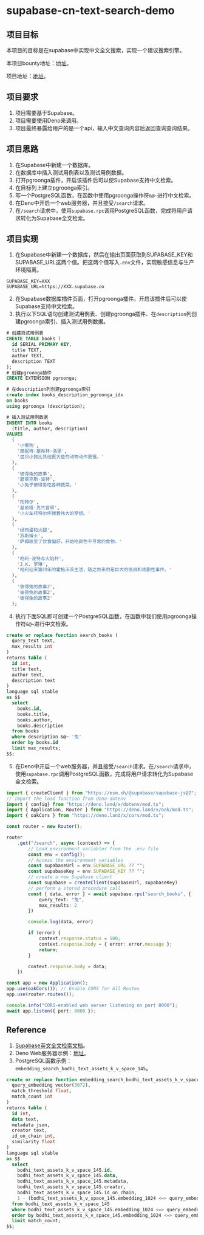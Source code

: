 # supabase-cn-text-search-demo
## 项目目标

本项目的目标是在supabase中实现中文全文搜索，实现一个建议搜索引擎。

本项目bounty地址：[地址](https://github.com/orgs/NonceGeek/discussions/333)。

项目地址：[地址](https://github.com/NonceGeek/supabase-cn-text-search-demo)。

## 项目要求

1. 项目需要基于Supabase。
2. 项目需要使用Deno来调用。
3. 项目最终暴露给用户的是一个api，输入中文查询内容后返回查询查询结果。

## 项目思路

1. 在Supabase中新建一个数据库。
2. 在数据库中插入测试用例表以及测试用例数据。
3. 打开pgroonga插件，开启该插件后可以使Supabase支持中文检索。
4. 在目标列上建立pgroonga索引。
5. 写一个PostgreSQL函数，在函数中使用pgroonga操作符`&@~`进行中文检索。
6. 在Deno中开启一个web服务器，并且接受`/search`请求。
7. 在`/search`请求中，使用`supabase.rpc`调用PostgreSQL函数，完成将用户请求转化为Supabase全文检索。


## 项目实现
1. 在Supabase中新建一个数据库，然后在输出页面获取到SUPABASE_KEY和SUPABASE_URL这两个值。把这两个值写入`.env`文件，实现敏感信息与生产环境隔离。
```shell
SUPABASE_KEY=XXX
SUPABASE_URL=https://XXX.supabase.co
```
2. 在Supabase数据库插件页面，打开pgroonga插件。开启该插件后可以使Supabase支持中文检索。
3. 执行以下SQL语句创建测试用例表、创建pgroonga插件、在`description`列创建pgroonga索引、插入测试用例数据。

```SQL
# 创建测试用例表
CREATE TABLE books (  
  id SERIAL PRIMARY KEY,  
  title TEXT,  
  author TEXT,  
  description TEXT  
);  
# 创建pgroonga插件
CREATE EXTENSION pgroonga;

# 在description列创建pgroonga索引
create index books_description_pgroonga_idx
on books
using pgroonga (description);

# 插入测试用例数据
INSERT INTO books  
  (title, author, description)  
VALUES  
  (  
    '小懒狗',  
    '简妮特·塞布林·洛里',  
    '这只小狗比其他更大些的动物动作更慢。'  
  ),  
  (  
    '彼得兔的故事',  
    '碧翠克斯·波特',  
    '小兔子彼得爱吃各种蔬菜。'  
  ),  
  (  
    '托特尔',  
    '葛丽塔·克兰普顿',  
    '小火车托特尔怀揣着伟大的梦想。'  
  ),  
  (  
    '绿鸡蛋和火腿',  
    '苏斯博士',  
    '萨姆改变了饮食偏好，开始吃颜色不寻常的食物。'  
  ),  
  (  
    '哈利·波特与火焰杯',  
    'J.K. 罗琳',  
    '哈利迎来第四年的霍格沃茨生活，随之而来的是巨大的挑战和戏剧性事件。'  
  ),  
  (  
    '彼得兔的故事2',  
    '彼得兔的故事2',  
    '彼得兔的故事2'  
  );
```
4. 执行下面SQL即可创建一个PostgreSQL函数，在函数中我们使用pgroonga操作符`&@~`进行中文检索。

```SQL
create or replace function search_books (  
  query_text text,  
  max_results int  
)  
returns table (  
  id int,  
  title text,  
  author text,  
  description text  
)  
language sql stable  
as $$  
  select  
    books.id,  
    books.title,  
    books.author,  
    books.description  
  from books  
  where description &@~ '兔' 
  order by books.id  
  limit max_results;  
$$;
```
5. 在Deno中开启一个web服务器，并且接受`/search`请求。在`/search`请求中，使用`supabase.rpc`调用PostgreSQL函数，完成将用户请求转化为Supabase全文检索。

```ts
import { createClient } from "https://esm.sh/@supabase/supabase-js@2";
// Import the load function from deno-dotenv
import { config} from "https://deno.land/x/dotenv/mod.ts";
import { Application, Router } from "https://deno.land/x/oak/mod.ts";
import { oakCors } from "https://deno.land/x/cors/mod.ts";

const router = new Router();

router
    .get("/search", async (context) => {
        // Load environment variables from the .env file
        const env = config();
        // Access the environment variables
        const supabaseUrl = env.SUPABASE_URL ?? "";
        const supabaseKey = env.SUPABASE_KEY ?? "";
        // create a new Supabase client
        const supabase = createClient(supabaseUrl, supabaseKey)
        // perform a stored procedure call
        const { data, error } = await supabase.rpc("search_books", {
            query_text: "兔",
            max_results: 2
        })

        console.log(data, error)

        if (error) {
            context.response.status = 500;
            context.response.body = { error: error.message };
            return;
        }

        context.response.body = data;
    })

const app = new Application();
app.use(oakCors()); // Enable CORS for All Routes
app.use(router.routes());

console.info("CORS-enabled web server listening on port 8000");
await app.listen({ port: 8000 });
```



## Reference

1. [Supabase英文全文检索文档](https://supabase.com/docs/guides/database/full-text-search?queryGroups=example-view&example-view=sql&queryGroups=language&language=sql)。
2. Deno Web服务器示例：[地址](https://github.com/NonceGeek/bodhi-searcher/blob/main/deno_edge_functions/bodhi_data_getter.tsx)。
3. PostgreSQL函数示例：`embedding_search_bodhi_text_assets_k_v_space_145`。
```SQL
create or replace function embedding_search_bodhi_text_assets_k_v_space_145 (
  query_embedding vector(3072),
  match_threshold float,
  match_count int
)
returns table (
  id int,
  data text,
  metadata json,
  creator text,
  id_on_chain int,
  similarity float
)
language sql stable
as $$
  select
    bodhi_text_assets_k_v_space_145.id,
    bodhi_text_assets_k_v_space_145.data,
    bodhi_text_assets_k_v_space_145.metadata,
    bodhi_text_assets_k_v_space_145.creator,
    bodhi_text_assets_k_v_space_145.id_on_chain,
    1 - (bodhi_text_assets_k_v_space_145.embedding_1024 <=> query_embedding) as similarity
  from bodhi_text_assets_k_v_space_145
  where bodhi_text_assets_k_v_space_145.embedding_1024 <=> query_embedding < 1 - match_threshold
  order by bodhi_text_assets_k_v_space_145.embedding_1024 <=> query_embedding
  limit match_count;
$$;
```